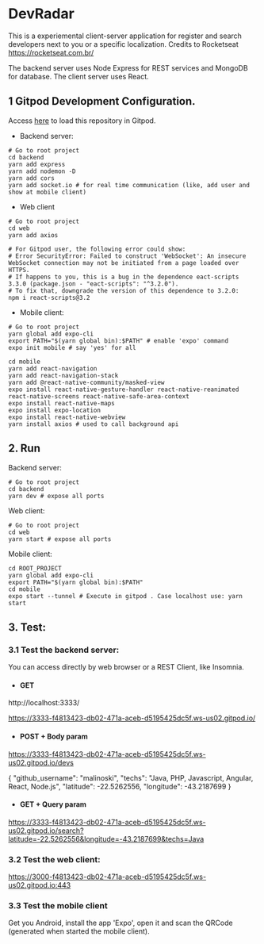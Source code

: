 # DevRadar

This is a experiemental client-server application for register and search developers next to you or a specific localization.
Credits to Rocketseat https://rocketseat.com.br/

The backend server uses Node Express for REST services and MongoDB for database.
The client server uses React.

## 1 Gitpod Development Configuration.

Access [here](https://gitpod.io#https://github.com/Malinoski/devradar) to load this repository in Gitpod.

* Backend server:

```
# Go to root project
cd backend
yarn add express
yarn add nodemon -D
yarn add cors
yarn add socket.io # for real time communication (like, add user and show at mobile client)
```

* Web client

```
# Go to root project
cd web
yarn add axios

# For Gitpod user, the following error could show: 
# Error SecurityError: Failed to construct 'WebSocket': An insecure WebSocket connection may not be initiated from a page loaded over HTTPS.
# If happens to you, this is a bug in the dependence eact-scripts 3.3.0 (package.json - "eact-scripts": "^3.2.0").
# To fix that, downgrade the version of this dependence to 3.2.0:
npm i react-scripts@3.2 
```

* Mobile client:

```
# Go to root project
yarn global add expo-cli
export PATH="$(yarn global bin):$PATH" # enable 'expo' command
expo init mobile # say 'yes' for all

cd mobile 
yarn add react-navigation
yarn add react-navigation-stack
yarn add @react-native-community/masked-view
expo install react-native-gesture-handler react-native-reanimated react-native-screens react-native-safe-area-context
expo install react-native-maps
expo install expo-location
expo install react-native-webview
yarn install axios # used to call background api
```

## 2. Run

Backend server:

```
# Go to root project
cd backend
yarn dev # expose all ports
```

Web client:

```
# Go to root project
cd web
yarn start # expose all ports
```

Mobile client:

```
cd ROOT_PROJECT
yarn global add expo-cli
export PATH="$(yarn global bin):$PATH"
cd mobile
expo start --tunnel # Execute in gitpod . Case localhost use: yarn start
```

## 3. Test: 

### 3.1 Test the backend server: 

You can access directly by web browser or a REST Client, like Insomnia.

* #### GET

http://localhost:3333/

https://3333-f4813423-db02-471a-aceb-d5195425dc5f.ws-us02.gitpod.io/

* #### POST + Body param

https://3333-f4813423-db02-471a-aceb-d5195425dc5f.ws-us02.gitpod.io/devs

{
	"github_username": "malinoski",
	"techs": "Java, PHP, Javascript, Angular, React, Node.js",
	"latitude": -22.5262556,
	"longitude": -43.2187699
}

* #### GET + Query param

https://3333-f4813423-db02-471a-aceb-d5195425dc5f.ws-us02.gitpod.io/search?latitude=-22.5262556&longitude=-43.2187699&techs=Java

### 3.2 Test the web client:

https://3000-f4813423-db02-471a-aceb-d5195425dc5f.ws-us02.gitpod.io:443

### 3.3 Test the mobile client 

Get you Android, install the app 'Expo', open it and scan the QRCode (generated when started the mobile client).
